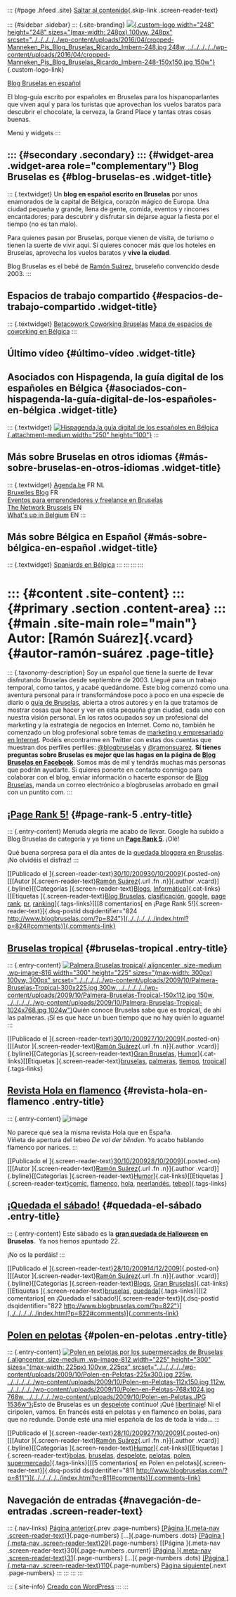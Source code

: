::: {#page .hfeed .site}
[Saltar al contenido](index.html#content){.skip-link
.screen-reader-text}

::: {#sidebar .sidebar}
::: {.site-branding}
[![](../../../../../wp-content/uploads/2016/04/cropped-Manneken_Pis_Blog_Bruselas_Ricardo_Imbern-248.jpg){.custom-logo
width="248" height="248" sizes="(max-width: 248px) 100vw, 248px"
srcset="../../../../../wp-content/uploads/2016/04/cropped-Manneken_Pis_Blog_Bruselas_Ricardo_Imbern-248.jpg 248w, ../../../../../wp-content/uploads/2016/04/cropped-Manneken_Pis_Blog_Bruselas_Ricardo_Imbern-248-150x150.jpg 150w"}](../../../../../index.html){.custom-logo-link}

[Blog Bruselas en español](../../../../../index.html)

El blog-guía escrito por españoles en Bruselas para los hispanoparlantes
que viven aquí y para los turistas que aprovechan los vuelos baratos
para descubrir el chocolate, la cerveza, la Grand Place y tantas otras
cosas buenas.

Menú y widgets
:::

::: {#secondary .secondary}
::: {#widget-area .widget-area role="complementary"}
Blog Bruselas es {#blog-bruselas-es .widget-title}
----------------

::: {.textwidget}
Un **blog en español escrito en Bruselas** por unos enamorados de la
capital de Bélgica, corazón mágico de Europa. Una ciudad pequeña y
grande, llena de gente, comida, eventos y rincones encantadores; para
descubrir y disfrutar sin dejarse aguar la fiesta por el tiempo (no es
tan malo).

Para quienes pasan por Bruselas, porque vienen de visita, de turismo o
tienen la suerte de vivir aquí. Sí quieres conocer más que los hoteles
en Bruselas, aprovecha los vuelos baratos y **vive la ciudad**.

Blog Bruselas es el bebé de [Ramón Suárez](http://www.ramonsuarez.com),
bruseleño convencido desde 2003.
:::

Espacios de trabajo compartido {#espacios-de-trabajo-compartido .widget-title}
------------------------------

::: {.textwidget}
[Betacowork Coworking Bruselas](http://www.betacowork.com) [Mapa de
espacios de coworking en Bélgica](http://coworkingbelgium.com)
:::

Último vídeo {#último-vídeo .widget-title}
------------

Asociados con Hispagenda, la guía digital de los españoles en Bélgica {#asociados-con-hispagenda-la-guía-digital-de-los-españoles-en-bélgica .widget-title}
---------------------------------------------------------------------

::: {.textwidget}
[![Hispagenda,la guía digital de los españoles en
Bélgica](../../../../../wp-content/uploads/2010/04/Hispagenda-250px.gif "Hispagenda, la guía digital de los españoles en Bélgica"){.attachment-medium
width="250" height="100"}](http://www.hispagenda.com)
:::

Más sobre Bruselas en otros idiomas {#más-sobre-bruselas-en-otros-idiomas .widget-title}
-----------------------------------

::: {.textwidget}
[Agenda.be](http://www.agenda.be) FR NL\
[Bruxelles Blog](http://www.bxlblog.be/) FR\
[Eventos para emprendedores y freelance en
Bruselas](http://www.betacowork.com/events/)\
[The Network
Brussels](http://groups.yahoo.com/group/TheNetworkBrussels/) EN\
[What\'s up in Belgium](http://www.whatsupin.be/) EN
:::

Más sobre Bélgica en Español {#más-sobre-bélgica-en-español .widget-title}
----------------------------

::: {.textwidget}
[Spaniards en Bélgica](http://www.spaniards.es/paises/belgica)
:::
:::
:::
:::

::: {#content .site-content}
::: {#primary .section .content-area}
::: {#main .site-main role="main"}
Autor: [Ramón Suárez]{.vcard} {#autor-ramón-suárez .page-title}
=============================

::: {.taxonomy-description}
Soy un español que tiene la suerte de llevar disfrutando Bruselas desde
septiembre de 2003. Llegué para un trabajo temporal, como tantos, y
acabé quedándome. Este blog comenzó como una aventura personal para ir
transformándose poco a poco en una especie de diario o [guía de
Bruselas](../../../../../index.html), abierta a otros autores y en la
que tratamos de mostrar cosas que hacer y ver en esta pequeña gran
ciudad, cada uno con nuestra visión personal. En los ratos ocupados soy
un profesional del marketing y la estrategia de negocios en Internet.
Como no, también he comenzado un blog profesional sobre temas de
[marketing y empresariado en Internet](http://ramonsuarez.com). Podéis
encontrarme en Twitter con estas dos cuentas que muestran dos perfiles
perfiles: [\@blogbruselas](http://twitter.com/blogbruselas) y
[\@ramonsuarez](http://twitter.com/ramonsuarez). **Sí tienes preguntas
sobre Bruselas es mejor que las hagas en la página de [Blog Bruselas en
Facebook](http://www.facebook.com/blogbruselas)**. Somos más de mil y
tendrás muchas más personas que podrán ayudarte. Si quieres ponerte en
contacto conmigo para colaborar con el blog, enviar información o
hacerte esponsor de [Blog Bruselas](../../../../../index.html), manda un
correo electrónico a blogbruselas arrobado en gmail con un puntito com.
:::

[¡Page Rank 5!](../../../../../index.html?p=824) {#page-rank-5 .entry-title}
------------------------------------------------

::: {.entry-content}
Menuda alegría me acabo de llevar. Google ha subido a Blog Bruselas de
categoría y ya tiene un [**Page Rank
5**](http://es.wikipedia.org/wiki/PageRank "¿Qué es el Page Rank? Wikipedia").
¡Olé!

Qué buena sorpresa para el día antes de la [quedada bloggera en
Bruselas](http://quedadabruselas3.eventbrite.com/ "Quedada Halloween bloggers Bruselas").
¡No olvidéis el disfraz!
:::

[[Publicado el
]{.screen-reader-text}[30/10/200930/10/2009](../../../../../index.html?p=824)]{.posted-on}[[[Autor
]{.screen-reader-text}[Ramón
Suárez](../../../../2010/04/30/index.html?author=2){.url .fn
.n}]{.author .vcard}]{.byline}[[Categorías
]{.screen-reader-text}[Blogs](../../../../category/blogs/index.html),
[Informática](../../../../category/informatica/index.html)]{.cat-links}[[Etiquetas
]{.screen-reader-text}[Blog
Bruselas](../../../../tag/blog-bruselas/index.html),
[clasificación](../../../../tag/clasificacion/index.html),
[google](../../../../tag/google/index.html), [page
rank](../../../../tag/page-rank/index.html),
[pr](../../../../tag/pr/index.html),
[ranking](../../../../tag/ranking/index.html)]{.tags-links}[[[8
comentarios[ en ¡Page Rank 5!]{.screen-reader-text}]{.dsq-postid
dsqidentifier="824 http://www.blogbruselas.com/?p=824"}](../../../../../index.html?p=824#comments)]{.comments-link}

[Bruselas tropical](../../../../../index.html?p=815) {#bruselas-tropical .entry-title}
----------------------------------------------------

::: {.entry-content}
[![Palmera Bruselas
tropical](../../../../../wp-content/uploads/2009/10/Palmera-Bruselas-Tropical-300x225.jpg "Palmera Bruselas tropical"){.aligncenter
.size-medium .wp-image-816 width="300" height="225"
sizes="(max-width: 300px) 100vw, 300px"
srcset="../../../../../wp-content/uploads/2009/10/Palmera-Bruselas-Tropical-300x225.jpg 300w, ../../../../../wp-content/uploads/2009/10/Palmera-Bruselas-Tropical-150x112.jpg 150w, ../../../../../wp-content/uploads/2009/10/Palmera-Bruselas-Tropical-1024x768.jpg 1024w"}](../../../../../wp-content/uploads/2009/10/Palmera-Bruselas-Tropical.JPG)Quién
conoce Bruselas sabe que es tropical, de ahí las palmeras. ¡Sí es que
hace un buen tiempo que no hay quién lo aguante!\
:::

[[Publicado el
]{.screen-reader-text}[30/10/200927/10/2009](../../../../../index.html?p=815)]{.posted-on}[[[Autor
]{.screen-reader-text}[Ramón
Suárez](../../../../2010/04/30/index.html?author=2){.url .fn
.n}]{.author .vcard}]{.byline}[[Categorías ]{.screen-reader-text}[Gran
Bruselas](../../../../category/gran-bruselas/index.html),
[Humor](../../../../category/humor/index.html)]{.cat-links}[[Etiquetas
]{.screen-reader-text}[bruselas](../../../../tag/bruselas/index.html),
[palmeras](../../../../tag/palmeras/index.html),
[tiempo](../../../../tag/tiempo/index.html),
[tropical](../../../../tag/tropical/index.html)]{.tags-links}

[Revista Hola en flamenco](../../../../../index.html?p=820) {#revista-hola-en-flamenco .entry-title}
-----------------------------------------------------------

::: {.entry-content}
![image](../../../../../wp-content/uploads/2009/10/wpid-IMAG0196.jpg)

No parece qué sea la misma revista Hola que en España.\
Viñeta de apertura del tebeo *De val der blinden*. Yo acabo hablando
flamenco por narices.
:::

[[Publicado el
]{.screen-reader-text}[30/10/200928/10/2009](../../../../../index.html?p=820)]{.posted-on}[[[Autor
]{.screen-reader-text}[Ramón
Suárez](../../../../2010/04/30/index.html?author=2){.url .fn
.n}]{.author .vcard}]{.byline}[[Categorías
]{.screen-reader-text}[Humor](../../../../category/humor/index.html)]{.cat-links}[[Etiquetas
]{.screen-reader-text}[comic](../../../../tag/comic/index.html),
[flamenco](../../../../tag/flamenco/index.html),
[hola](../../../../tag/hola/index.html),
[neerlandés](../../../../tag/neerlandes/index.html),
[tebeo](../../../../tag/tebeo/index.html)]{.tags-links}

[¡Quedada el sábado!](../../../../../index.html?p=822) {#quedada-el-sábado .entry-title}
------------------------------------------------------

::: {.entry-content}
Este sábado es la [**gran quedada de
Halloween**](http://quedadabruselas3.eventbrite.com/ "Apúntate a la quedada en Bruselas")
**en Bruselas**.  Ya nos hemos apuntado 22.

¡No os la perdáis!
:::

[[Publicado el
]{.screen-reader-text}[28/10/200914/12/2009](../../../../../index.html?p=822)]{.posted-on}[[[Autor
]{.screen-reader-text}[Ramón
Suárez](../../../../2010/04/30/index.html?author=2){.url .fn
.n}]{.author .vcard}]{.byline}[[Categorías
]{.screen-reader-text}[Blogs](../../../../category/blogs/index.html),
[Gran
Bruselas](../../../../category/gran-bruselas/index.html)]{.cat-links}[[Etiquetas
]{.screen-reader-text}[bruselas](../../../../tag/bruselas/index.html),
[quedada](../../../../tag/quedada/index.html)]{.tags-links}[[[2
comentarios[ en ¡Quedada el sábado!]{.screen-reader-text}]{.dsq-postid
dsqidentifier="822 http://www.blogbruselas.com/?p=822"}](../../../../../index.html?p=822#comments)]{.comments-link}

[Polen en pelotas](../../../../../index.html?p=811) {#polen-en-pelotas .entry-title}
---------------------------------------------------

::: {.entry-content}
[![Polen en pelotas por los supermercados de
Bruselas](../../../../../wp-content/uploads/2009/10/Polen-en-Pelotas-225x300.jpg "Polen en pelotas por los supermercados de Bruselas"){.aligncenter
.size-medium .wp-image-812 width="225" height="300"
sizes="(max-width: 225px) 100vw, 225px"
srcset="../../../../../wp-content/uploads/2009/10/Polen-en-Pelotas-225x300.jpg 225w, ../../../../../wp-content/uploads/2009/10/Polen-en-Pelotas-112x150.jpg 112w, ../../../../../wp-content/uploads/2009/10/Polen-en-Pelotas-768x1024.jpg 768w, ../../../../../wp-content/uploads/2009/10/Polen-en-Pelotas.JPG 1536w"}](../../../../../wp-content/uploads/2009/10/Polen-en-Pelotas.JPG)¡Esto
de Bruselas es un
[despelote](http://www.blogbruselas.com/2009/06/despelote-sobre-ruedas-en-bruselas.html "Despelote ciclista")
contínuo! ¡Qué
[libertinaje](http://www.blogbruselas.com/2008/08/bruselas-libertina.html "Bruselas, ¿libertina?")!
Ni el ciripolen, vamos. En francés está en pelotas y en flamenco en
bolas, para que no redunde. Donde esté una miel española de las de toda
la vida...
:::

[[Publicado el
]{.screen-reader-text}[28/10/200927/10/2009](../../../../../index.html?p=811)]{.posted-on}[[[Autor
]{.screen-reader-text}[Ramón
Suárez](../../../../2010/04/30/index.html?author=2){.url .fn
.n}]{.author .vcard}]{.byline}[[Categorías
]{.screen-reader-text}[Humor](../../../../category/humor/index.html)]{.cat-links}[[Etiquetas
]{.screen-reader-text}[bolas](../../../../tag/bolas/index.html),
[bruselas](../../../../tag/bruselas/index.html),
[despelote](../../../../tag/despelote/index.html),
[pelotas](../../../../tag/pelotas/index.html),
[polen](../../../../tag/polen/index.html),
[supermercado](../../../../tag/supermercado/index.html)]{.tags-links}[[[5
comentarios[ en Polen en pelotas]{.screen-reader-text}]{.dsq-postid
dsqidentifier="811 http://www.blogbruselas.com/?p=811"}](../../../../../index.html?p=811#comments)]{.comments-link}

Navegación de entradas {#navegación-de-entradas .screen-reader-text}
----------------------

::: {.nav-links}
[Página anterior](../29/index.html){.prev .page-numbers} [[Página
]{.meta-nav
.screen-reader-text}1](../../../../2010/04/30/index.html?author=2){.page-numbers}
[...]{.page-numbers .dots} [[Página ]{.meta-nav
.screen-reader-text}29](../29/index.html){.page-numbers} [[Página
]{.meta-nav .screen-reader-text}30]{.page-numbers .current} [[Página
]{.meta-nav .screen-reader-text}31](../31/index.html){.page-numbers}
[...]{.page-numbers .dots} [[Página ]{.meta-nav
.screen-reader-text}110](../110/index.html){.page-numbers} [Página
siguiente](../31/index.html){.next .page-numbers}
:::
:::
:::
:::

::: {.site-info}
[Creado con WordPress](https://es.wordpress.org/)
:::
:::
